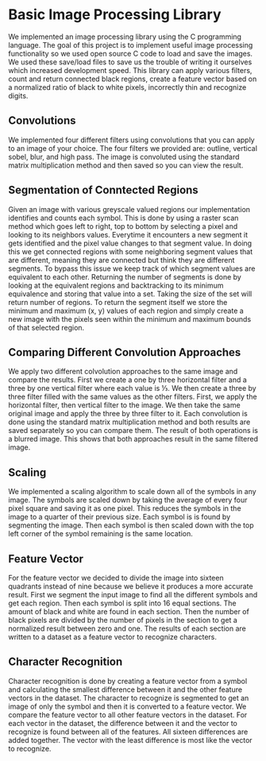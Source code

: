 # Basic Image Processing Library

We implemented an image processing library using the C programming language. The goal of this project is to implement useful image processing functionality so we used open source C code  to load and save the images. We used these save/load files to save us the trouble of writing it ourselves which increased development speed. This library can apply various filters, count and return connected black regions, create a feature vector based on a normalized ratio of black to white pixels, incorrectly thin and recognize digits.

## Convolutions

We implemented four different filters using convolutions that you can apply to an image of your choice. The four filters we provided are: outline, vertical sobel, blur, and high pass. The image is convoluted using the standard matrix multiplication method and then saved so you can view the result.

## Segmentation of Conntected Regions

Given an image with various greyscale valued regions our implementation identifies and counts each symbol. This is done by using a raster scan method which goes left to right, top to bottom by selecting a pixel and looking to its neighbors values. Everytime it encounters a new segment it gets identified and the pixel value changes to that segment value. In doing this we get connected regions with some neighboring segment values that are different, meaning they are connected but think they are different segments. To bypass this issue we keep track of which segment values are equivalent to each other. Returning the number of segments is done by looking at the equivalent regions and backtracking to its minimum equivalence and storing that value into a set. Taking the size of the set will return number of regions. To return the segment itself we store the minimum and maximum (x, y) values of each region and simply create a new image with the pixels seen within the minimum and maximum bounds of that selected region.

## Comparing Different Convolution Approaches

We apply two different colvolution approaches to the same image and compare the results. First we create a one by three horizontal filter and a three by one vertical filter where each value is ⅓. We then create a three by three filter filled with the same values as the other filters. First, we apply the horizontal filter, then vertical filter to the image. We then take the same original image and apply the three by three filter to it. Each convolution is done using the standard matrix multiplication method and both results are saved separately so you can compare them. The result of both operations is a blurred image. This shows that both approaches result in the same filtered image.

## Scaling

We implemented a scaling algorithm to scale down all of the symbols in any image. The symbols are scaled down by taking the average of every four pixel square and saving it as one pixel. This reduces the symbols in the image to a quarter of their previous size. Each symbol is is found by segmenting the image. Then each symbol is then scaled down with the top left corner of the symbol remaining is the same location. 

## Feature Vector

For the feature vector we decided to divide the image into sixteen quadrants instead of nine because we believe it produces a more accurate result. First we segment the input image to find all the different symbols and get each region. Then each symbol is split into 16 equal sections. The amount of black and white are found in each section. Then the number of black pixels are divided by the number of pixels in the section to get a normalized result between zero and one. The results of each section are written to a dataset as a feature vector to recognize characters.

## Character Recognition

Character recognition is done by creating a feature vector from a symbol and calculating the smallest difference between it and the other feature vectors in the dataset. The character to recognize is segmented to get an image of only the symbol and then it is converted to a feature vector. We compare the feature vector to all other feature vectors in the dataset. For each vector in the dataset, the difference between it and the vector to recognize is found between all of the features. All sixteen differences are added together. The vector with the least difference is most like the vector to recognize. 
